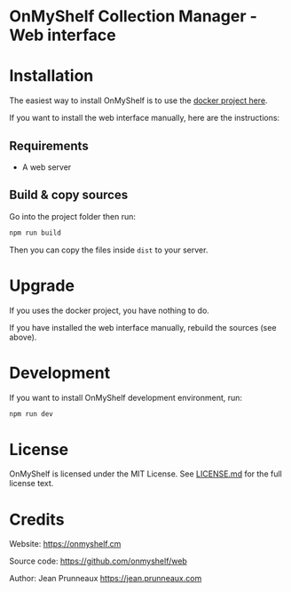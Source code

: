 # OnMyShelf Collection Manager - Web interface

# Installation
The easiest way to install OnMyShelf is to use the [docker project here](https://github.com/onmyshelf/docker).

If you want to install the web interface manually, here are the instructions:

## Requirements
- A web server

## Build & copy sources
Go into the project folder then run:
```bash
npm run build
```
Then you can copy the files inside `dist` to your server.

# Upgrade
If you uses the docker project, you have nothing to do.

If you have installed the web interface manually, rebuild the sources (see above).

# Development
If you want to install OnMyShelf development environment, run:
```bash
npm run dev
```

# License
OnMyShelf is licensed under the MIT License. See [LICENSE.md](LICENSE.md) for the full license text.

# Credits
Website: https://onmyshelf.cm

Source code: https://github.com/onmyshelf/web

Author: Jean Prunneaux https://jean.prunneaux.com
